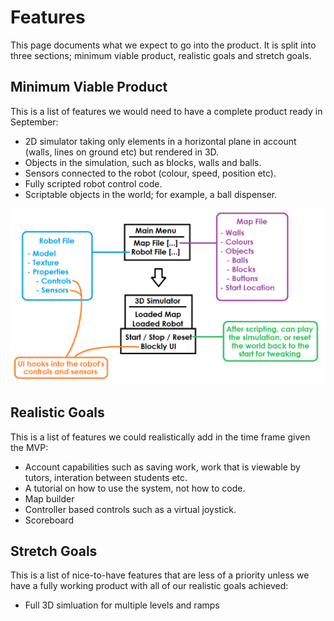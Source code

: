 # Features
This page documents what we expect to go into the product. It is split into three sections; minimum viable product, realistic goals and stretch goals.

## Minimum Viable Product
This is a list of features we would need to have a complete product ready in September:
* 2D simulator taking only elements in a horizontal plane in account (walls, lines on ground etc) but rendered in 3D.
* Objects in the simulation, such as blocks, walls and balls.
* Sensors connected to the robot (colour, speed, position etc).
* Fully scripted robot control code.
* Scriptable objects in the world; for example, a ball dispenser.

![MVP Draft](res/MVP_draft.png)

## Realistic Goals
This is a list of features we could realistically add in the time frame given the MVP:
* Account capabilities such as saving work, work that is viewable by tutors, interation between students etc.
* A tutorial on how to use the system, not how to code.
* Map builder
* Controller based controls such as a virtual joystick.
* Scoreboard

## Stretch Goals
This is a list of nice-to-have features that are less of a priority unless we have a fully working product with all of our realistic goals achieved:
* Full 3D simluation for multiple levels and ramps
